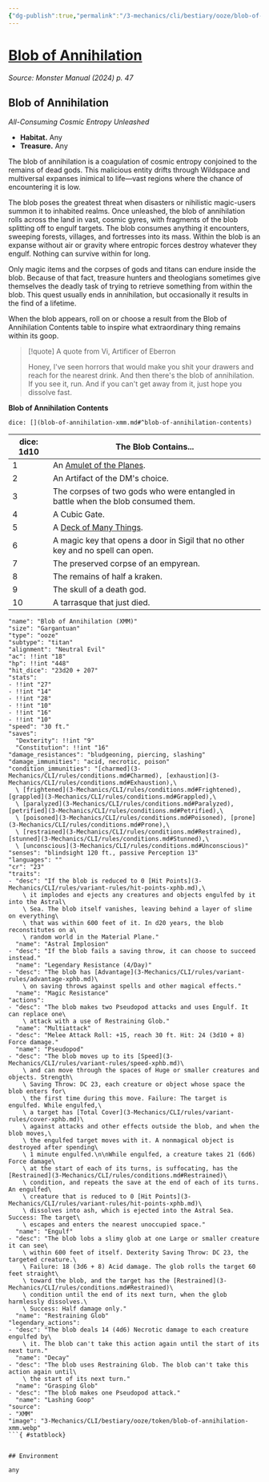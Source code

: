 ```yaml
---
{"dg-publish":true,"permalink":"/3-mechanics/cli/bestiary/ooze/blob-of-annihilation-xmm/","tags":["ttrpg-cli/compendium/src/5e/xmm","ttrpg-cli/monster/cr/23","ttrpg-cli/monster/environment/any","ttrpg-cli/monster/size/gargantuan","ttrpg-cli/monster/type/ooze/titan"],"noteIcon":""}
---
```


# [Blob of Annihilation](3-Mechanics\CLI\bestiary\ooze/blob-of-annihilation-xmm.md)
*Source: Monster Manual (2024) p. 47*  

## Blob of Annihilation

*All-Consuming Cosmic Entropy Unleashed*

- **Habitat.** Any  
- **Treasure.** Any  

The blob of annihilation is a coagulation of cosmic entropy conjoined to the remains of dead gods. This malicious entity drifts through Wildspace and multiversal expanses inimical to life—vast regions where the chance of encountering it is low.

The blob poses the greatest threat when disasters or nihilistic magic-users summon it to inhabited realms. Once unleashed, the blob of annihilation rolls across the land in vast, cosmic gyres, with fragments of the blob splitting off to engulf targets. The blob consumes anything it encounters, sweeping forests, villages, and fortresses into its mass. Within the blob is an expanse without air or gravity where entropic forces destroy whatever they engulf. Nothing can survive within for long.

Only magic items and the corpses of gods and titans can endure inside the blob. Because of that fact, treasure hunters and theologians sometimes give themselves the deadly task of trying to retrieve something from within the blob. This quest usually ends in annihilation, but occasionally it results in the find of a lifetime.

When the blob appears, roll on or choose a result from the Blob of Annihilation Contents table to inspire what extraordinary thing remains within its goop.

> [!quote] A quote from Vi, Artificer of Eberron  
> 
> Honey, I've seen horrors that would make you shit your drawers and reach for the nearest drink. And then there's the blob of annihilation. If you see it, run. And if you can't get away from it, just hope you dissolve fast.

**Blob of Annihilation Contents**

`dice: [](blob-of-annihilation-xmm.md#^blob-of-annihilation-contents)`

| dice: 1d10 | The Blob Contains... |
|------------|----------------------|
| 1 | An [Amulet of the Planes](3-Mechanics/CLI/items/amulet-of-the-planes-xdmg.md). |
| 2 | An Artifact of the DM's choice. |
| 3 | The corpses of two gods who were entangled in battle when the blob consumed them. |
| 4 | A Cubic Gate. |
| 5 | A [Deck of Many Things](3-Mechanics/CLI/items/deck-of-many-things-xdmg.md). |
| 6 | A magic key that opens a door in Sigil that no other key and no spell can open. |
| 7 | The preserved corpse of an empyrean. |
| 8 | The remains of half a kraken. |
| 9 | The skull of a death god. |
| 10 | A tarrasque that just died. |{ #blob-of-annihilation-contents}


```statblock
"name": "Blob of Annihilation (XMM)"
"size": "Gargantuan"
"type": "ooze"
"subtype": "titan"
"alignment": "Neutral Evil"
"ac": !!int "18"
"hp": !!int "448"
"hit_dice": "23d20 + 207"
"stats":
- !!int "27"
- !!int "14"
- !!int "28"
- !!int "10"
- !!int "16"
- !!int "10"
"speed": "30 ft."
"saves":
  "Dexterity": !!int "9"
  "Constitution": !!int "16"
"damage_resistances": "bludgeoning, piercing, slashing"
"damage_immunities": "acid, necrotic, poison"
"condition_immunities": "[charmed](3-Mechanics/CLI/rules/conditions.md#Charmed), [exhaustion](3-Mechanics/CLI/rules/conditions.md#Exhaustion),\
  \ [frightened](3-Mechanics/CLI/rules/conditions.md#Frightened), [grappled](3-Mechanics/CLI/rules/conditions.md#Grappled),\
  \ [paralyzed](3-Mechanics/CLI/rules/conditions.md#Paralyzed), [petrified](3-Mechanics/CLI/rules/conditions.md#Petrified),\
  \ [poisoned](3-Mechanics/CLI/rules/conditions.md#Poisoned), [prone](3-Mechanics/CLI/rules/conditions.md#Prone),\
  \ [restrained](3-Mechanics/CLI/rules/conditions.md#Restrained), [stunned](3-Mechanics/CLI/rules/conditions.md#Stunned),\
  \ [unconscious](3-Mechanics/CLI/rules/conditions.md#Unconscious)"
"senses": "blindsight 120 ft., passive Perception 13"
"languages": ""
"cr": "23"
"traits":
- "desc": "If the blob is reduced to 0 [Hit Points](3-Mechanics/CLI/rules/variant-rules/hit-points-xphb.md),\
    \ it implodes and ejects any creatures and objects engulfed by it into the Astral\
    \ Sea. The blob itself vanishes, leaving behind a layer of slime on everything\
    \ that was within 600 feet of it. In d20 years, the blob reconstitutes on a\
    \ random world in the Material Plane."
  "name": "Astral Implosion"
- "desc": "If the blob fails a saving throw, it can choose to succeed instead."
  "name": "Legendary Resistance (4/Day)"
- "desc": "The blob has [Advantage](3-Mechanics/CLI/rules/variant-rules/advantage-xphb.md)\
    \ on saving throws against spells and other magical effects."
  "name": "Magic Resistance"
"actions":
- "desc": "The blob makes two Pseudopod attacks and uses Engulf. It can replace one\
    \ attack with a use of Restraining Glob."
  "name": "Multiattack"
- "desc": "Melee Attack Roll: +15, reach 30 ft. Hit: 24 (3d10 + 8) Force damage."
  "name": "Pseudopod"
- "desc": "The blob moves up to its [Speed](3-Mechanics/CLI/rules/variant-rules/speed-xphb.md)\
    \ and can move through the spaces of Huge or smaller creatures and objects. Strength\
    \ Saving Throw: DC 23, each creature or object whose space the blob enters for\
    \ the first time during this move. Failure: The target is engulfed. While engulfed,\
    \ a target has [Total Cover](3-Mechanics/CLI/rules/variant-rules/cover-xphb.md)\
    \ against attacks and other effects outside the blob, and when the blob moves,\
    \ the engulfed target moves with it. A nonmagical object is destroyed after spending\
    \ 1 minute engulfed.\n\nWhile engulfed, a creature takes 21 (6d6) Force damage\
    \ at the start of each of its turns, is suffocating, has the [Restrained](3-Mechanics/CLI/rules/conditions.md#Restrained)\
    \ condition, and repeats the save at the end of each of its turns. An engulfed\
    \ creature that is reduced to 0 [Hit Points](3-Mechanics/CLI/rules/variant-rules/hit-points-xphb.md)\
    \ dissolves into ash, which is ejected into the Astral Sea. Success: The target\
    \ escapes and enters the nearest unoccupied space."
  "name": "Engulf"
- "desc": "The blob lobs a slimy glob at one Large or smaller creature it can see\
    \ within 600 feet of itself. Dexterity Saving Throw: DC 23, the targeted creature.\
    \ Failure: 18 (3d6 + 8) Acid damage. The glob rolls the target 60 feet straight\
    \ toward the blob, and the target has the [Restrained](3-Mechanics/CLI/rules/conditions.md#Restrained)\
    \ condition until the end of its next turn, when the glob harmlessly dissolves.\
    \ Success: Half damage only."
  "name": "Restraining Glob"
"legendary_actions":
- "desc": "The blob deals 14 (4d6) Necrotic damage to each creature engulfed by\
    \ it. The blob can't take this action again until the start of its next turn."
  "name": "Decay"
- "desc": "The blob uses Restraining Glob. The blob can't take this action again until\
    \ the start of its next turn."
  "name": "Grasping Glob"
- "desc": "The blob makes one Pseudopod attack."
  "name": "Lashing Goop"
"source":
- "XMM"
"image": "3-Mechanics/CLI/bestiary/ooze/token/blob-of-annihilation-xmm.webp"
```{ #statblock}


## Environment

any